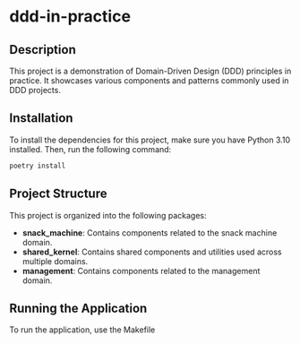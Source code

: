 # ddd-in-practice

## Description
This project is a demonstration of Domain-Driven Design (DDD) principles in practice. It showcases various components and patterns commonly used in DDD projects.

## Installation
To install the dependencies for this project, make sure you have Python 3.10 installed. Then, run the following command:

```bash
poetry install
```

## Project Structure
This project is organized into the following packages:

- **snack_machine**: Contains components related to the snack machine domain.
- **shared_kernel**: Contains shared components and utilities used across multiple domains.
- **management**: Contains components related to the management domain.


## Running the Application
To run the application, use the Makefile 



